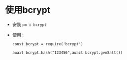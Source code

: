 # 使用bcrypt


- 安裝 `pm i bcrypt`

- 使用 :

   `const bcrypt = require('bcrypt')`
   
   `await bcrypt.hash("123456",await bcrypt.genSalt())`
